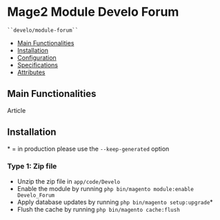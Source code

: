 # Mage2 Module Develo Forum

    ``develo/module-forum``

 - [Main Functionalities](#markdown-header-main-functionalities)
 - [Installation](#markdown-header-installation)
 - [Configuration](#markdown-header-configuration)
 - [Specifications](#markdown-header-specifications)
 - [Attributes](#markdown-header-attributes)


## Main Functionalities
Article

## Installation
\* = in production please use the `--keep-generated` option

### Type 1: Zip file

 - Unzip the zip file in `app/code/Develo`
 - Enable the module by running `php bin/magento module:enable Develo_Forum`
 - Apply database updates by running `php bin/magento setup:upgrade`\*
 - Flush the cache by running `php bin/magento cache:flush`



